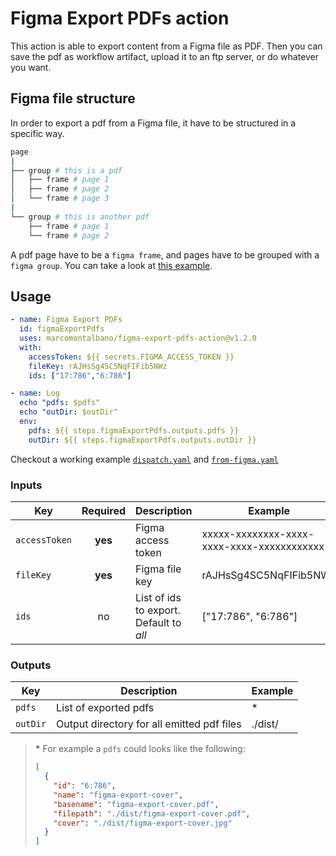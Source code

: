 # Figma Export PDFs action

This action is able to export content from a Figma file as PDF.
Then you can save the pdf as workflow artifact, upload it to an ftp server, or do whatever you want.

## Figma file structure

In order to export a pdf from a Figma file, it have to be structured in a specific way.

```sh
page
|
├── group # this is a pdf
│   ├── frame # page 1
│   ├── frame # page 2
│   └── frame # page 3
|
└── group # this is another pdf
    ├── frame # page 1
    └── frame # page 2
```

A pdf page have to be a `figma frame`, and pages have to be grouped with a `figma group`.
You can take a look at [this example](https://www.figma.com/file/VQxKo2pnaksjE7Vql999Qv/figma-export-pdfs-action?node-id=138%3A28).


## Usage

```yml
- name: Figma Export PDFs
  id: figmaExportPdfs
  uses: marcomontalbano/figma-export-pdfs-action@v1.2.0
  with:
    accessToken: ${{ secrets.FIGMA_ACCESS_TOKEN }}
    fileKey: rAJHsSg4SC5NqFIFib5NWz
    ids: ["17:786","6:786"]

- name: Log
  echo "pdfs: $pdfs"
  echo "outDir: $outDir"
  env:
    pdfs: ${{ steps.figmaExportPdfs.outputs.pdfs }}
    outDir: ${{ steps.figmaExportPdfs.outputs.outDir }}
```

Checkout a working example [`dispatch.yaml`](.github/workflows/dispatch.yaml) and [`from-figma.yaml`](.github/workflows/from-figma.yaml)

### Inputs

| Key           | Required | Description                               | Example                                    | Default |
|---------------|:--------:|-------------------------------------------|--------------------------------------------|:-------:|
| `accessToken` |  **yes** | Figma access token                        | xxxxx-xxxxxxxx-xxxx-xxxx-xxxx-xxxxxxxxxxxx |         |
| `fileKey`     |  **yes** | Figma file key                            | rAJHsSg4SC5NqFIFib5NWz                     |         |
| `ids`         |    no    | List of ids to export. Default to *all*   | ["17:786", "6:786"]                        |   [ ]   |


### Outputs

| Key      | Description                                | Example |
|----------|--------------------------------------------|---------|
| `pdfs`   | List of exported pdfs                      | *       |
| `outDir` | Output directory for all emitted pdf files | ./dist/ |

> **\*** For example a `pdfs` could looks like the following:
> 
> ```json
> [
>   {
>     "id": "6:786",
>     "name": "figma-export-cover",
>     "basename": "figma-export-cover.pdf",
>     "filepath": "./dist/figma-export-cover.pdf",
>     "cover": "./dist/figma-export-cover.jpg"
>   }
> ]
> ```
